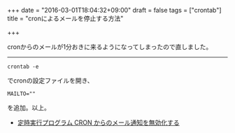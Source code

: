 +++
date = "2016-03-01T18:04:32+09:00"
draft = false
tags = ["crontab"]
title = "cronによるメールを停止する方法"

+++

cronからのメールが1分おきに来るようになってしまったので直しました。

<hr>

```
crontab -e
```

でcronの設定ファイルを開き、

```
MAILTO=""
```

を追加。以上。

- [定時実行プログラム CRON からのメール通知を無効化する](http://network.station.ez-net.jp/server/linux/service/crond/mail.asp)
